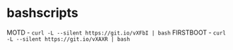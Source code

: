 # bashscripts
MOTD - `curl -L --silent https://git.io/vXFbI | bash`
FIRSTBOOT - `curl -L --silent https://git.io/vXAXR | bash`
